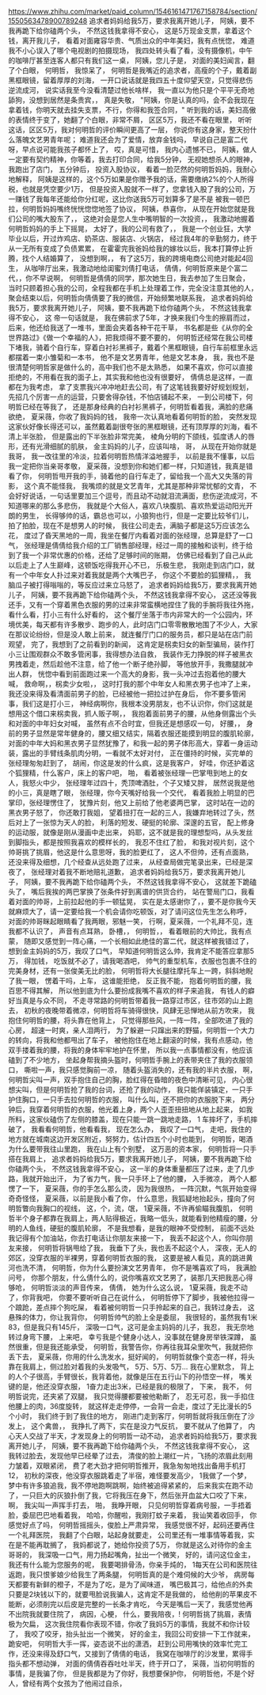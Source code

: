 https://www.zhihu.com/market/paid_column/1546161471767158784/section/1550563478900789248
追求者妈妈给我5万，要求我离开她儿子，
阿姨，要不我再跪下给你磕两个头，
不然这钱我拿得不安心，
这是5万现金支票，拿着这个钱，离开我儿子，
看着对面雍容华贵、气质出众的中年美妇，我有点恍惚，
难道我不小心误入了哪个电视剧的拍摄现场，
我四处转头看了看，没有摄像机，中午的咖啡厅甚至连客人都只有我们这一桌，
阿姨，您儿子是，
对面的美妇闻言，翻了个白眼，
何明哲，
我惊呆了，
何明哲是我嘴近的追求者，高瘦的个子，戴着副黑框眼镜，留着厚厚的刘海，
一开口说话就是我四五十度仰望天空，只觉得悲伤逆流成河，
说实话我至今没看清楚过他长啥样，
我一直以为他只是个平平无奇地舔狗，没想到居然是条贵宾，，
真是失敬，
"阿姨，你是认真的吗，会不会我现在拿着钱，你明天就去挂失支票，不行，你得和我签合同，"
听到我的话，美妇高傲的表情终于变了，她翻了个白眼，非常不屑，
区区5万，我还不看在眼里，
听听这话，区区5万，我对何明哲的评价瞬间更高了一层，
你说你有这身家，整天扮什么落魄文艺男青年呢；
难道我还会为了爱情，放弃金钱吗，
早说自己是富二代呀，早点说可能我孩子都怀上了，
哎，真是可惜，
我内心遗憾不已，
阿姨，做人一定要有契约精神，你等着，我去打印合同，给我5分钟，
无视她想杀人的眼神，我跑出了店门，
五分钟后，
投资入股协议，
看着一脸茫然的何明哲妈妈，我耐心地解释，
阿姨是这样的，这个5万如果是你赠予我的话，需要缴纳2%的个人所得税，也就是凭空要少1万，
但是投资入股就不一样了，您拿钱入股了我的公司，万一赚钱了我每年还能给你分红呢，这比你送我5万可划算多了是不是
被我一顿巴拉，何明哲妈妈嘴终恍恍惚惚地签了协议，
阿姨，恭喜你，
从现在开始您就是我们公司的嘴大股东了，，
这绝对会是您人生中嘴明智的一次投资，，
我激动地握着何明哲妈妈的手上下摇晃，
太好了，我的公司有救了，，
我是一个创业狂，大学毕业以后，开过炸鸡店、奶茶店、服装店、火锅店，
经过我4年的辛勤努力，终于从一无所有变成了负债累累，
在霍霍完我爸妈给我的嫁妆以后，我本打算停止折腾，找个人结婚算了，
没想到啊，，
有了这5万，我的跨境电商公司绝对能起4回生，
从咖啡厅出来，我激动地给闺蜜刘倩打电话，
倩倩，何明哲原来是个富二代，，你不早说啊，
何明哲是倩倩的同学，那次她生日，我去参加了生日聚会，
当时只顾着担心我的公司，全程我都在手机上处理着工作，完全没注意其他的人，
聚会结束以后，何明哲向倩倩要了我的微信，开始频繁地联系我，
追求者妈妈给我5万，要求我离开她儿子，
阿姨，要不我再跪下给你磕两个头，
不然这钱我拿得不安心，
这
帝一句话就是，
我在佛前求了5年，才换来我们今生的擦肩而过，
后来，他还给我送了一堆书，里面会夹着各种干花干草，
书名都是些《从你的全世界路过》《做一个幸福的人》，把我烦得不要不要的，
何明哲还经常在我公司楼下堵我，骑着个自行车，穿着白衬衫黑裤子，戴着个黑框眼镜，自行车前框里永远都摆着一束小雏菊和一本书，
他不是文艺男青年，他是文艺本身，
我，我也不是很清楚何明哲家是做什么的，高中我们也不是太熟悉，
如果不喜欢，你可以直接拒绝的，不用看在我的面子上，其实我和他也没有很要好，
倩倩总是这样，一直都在为我考虑，
拿了支票我兴冲冲地赶去公司，有了这笔钱我要好好规划规划，先招几个厉害一点的运营，只要舍得杂钱，不怕店铺起不来，
一到公司楼下，何明哲已经在等我了，
还是那身经典的白衬衫黑裤子，何明哲看着我，满脸的悲痛欲绝，
夏采薇，你收了我妈妈的钱，
我帝一次认真地看着何明哲的脸，
突然发现这家伙好像长得还可以，虽然戴着副很夸张的黑框眼镜，还有顶厚厚的刘海，看不清上半张脸，
但是露出的下半张脸非常完美，
棱角分明的下颌线，弧度诱人的唇形，还有光滑细腻的肌肤，
金主妈妈的儿子，应该叫啥，
哥，
从现在开始你就是我哥，
我一改往里的冷淡，拉着何明哲热情洋溢地握手，
以前是我不懂事，以后我一定把你当亲哥孝敬，
夏采薇，没想到你和她们都一样，只知道钱，我真是错看了你，
何明哲甩开我的手，骑着他的自行车走了，留给我一个高大又失落的背影，
这个真不能怪我，
我嘴烦的就是文艺青年，尤其是那种非常忧郁的文青，
不会好好说话，一句话里要加三个逗号，而且动不动就泪流满面，悲伤逆流成河，不知道哪来的那么多悲伤，
我就是个大俗人，喜欢八块腹肌、喜欢热爱运动阳光开朗的男生，
长得够帅的话，霸总也可以，小狼狗也行，但是一定要比较爷们儿，
拍了拍脸，现在不是想男人的时候，
我往公司走去，满脑子都是这5万应该怎么花，
度过了昏天黑地的一周，我坐在餐厅内看着对面的张经理，总算是舒了一口气，
张经理是倩倩给我介绍的工厂销售部经理，经过一周的接触和谈判，终于给到了我一个非常优惠的价格，还给了足够时间的账期，
仿佛已经看到了自己从此以后走上了人生巅峰，这顿饭吃得我开心不已，
乐极生悲，
我刚走到店门口，就有一个中年女人扑过来对着我就是两个大嘴巴子，
你这个不要脸的狐狸精，，
我脑瓜子被打得嗡嗡的，等反应过来立马怒了，
追求者妈妈给我5万，要求我离开她儿子，
阿姨，要不我再跪下给你磕两个头，
不然这钱我拿得不安心，
这还没等我还手，又有一个穿着黑色衣服的男的过来非常蛮横地捏住了我的手腕将我往外拖，
看什么看，打小三有什么好看的，
这个餐厅坐落于市内非常大的一个公园内，环境优美，每天都有许多散步、跑步的人，此时店门口零零散散地围了不少人，大家在那议论纷纷，但是没人敢上前来，
就连餐厅门口的服务员，都只是站在店门前观望，
完了，我想到了之前看到的新闻，
这肯定是柺卖妇女的新型骗局，装作打小三让围观群众不敢多管闲事，我得想办法自救，
我装作无力挣脱的样子被黑衣男拽着走，然后趁他不注意，给了他一个断子绝孙脚，
等他放开手，我撒腿就冲出人群，
恍惚中看到前面跑过来一个高大的身影，我一头冲过去抱着他的腰大喊，
救命啊，，柺卖少女啦，，
这时打我的那个中年女人和黑衣男子也冲了上来，我还没来得及看清面前男子的脸，已经被他一把拉过护在身后，
你不要多管闲事，我们这是打小三，
神经病啊你，我根本没男朋友，也不认识你，你们这就是想用这个借口来柺卖我，抓人贩子啊，，
我抱着面前男子的腰，从他身侧露出个头和对面的中年妇女对喊，
虽然有点不合时宜，但我还是想感叹一句，
好腰，，
身前的男子显然是常年健身的，腰又细又结实，隔着衣服还能摸到明显的腹肌轮廓，
对面的中年大妈和黑衣男子显然犹豫了，和我一起的男子体形高大，穿着一身运动装，露出的手臂线条肌肉分明，一看就不太好对付，
正在僵持的时候，买完单的张经理匆匆赶到了，
胡闹，你这是发的什么疯，这是我客户，
好哇，你还护着这个狐狸精，什么客户，床上的客户吧，
啪，
看着被张经理一巴掌甩到地上的女人，我怒火中少，
张经理年过四十，秃顶啤酒肚，个子又矮又胖，
居然说我是他的小三，真是瞎了眼，
张经理，你今天嘴好给我一个交代，
看着我脸上明显的巴掌印，张经理愣住了，
犹豫片刻，他又上前给了他老婆两巴掌，
这时站在一边的黑衣男子怒了，
你还敢打我姐，
望着扭打在一起的三人，我嫌弃地转过了头，然后对上了一张惊为天人的脸，
利落的短发、硬挺的轮廓、深邃的五官，
配上修身的运动服，就像是刚从漫画中走出来，
妈耶，这不就是我的理想型吗，从头发丝到脚指头，都是按照我喜欢的模样长的，
我忍不住红了脸，
和我对视片刻，这个帅哥挑了挑眉，他这是什么意思呀，我的脸更红了，
这人不但帅，还有点面熟，
还没来得及细想，几个经查从远处跑了过来，
从经查局做完笔录出来，已经是深夜了，
张经理对着我不断地赔礼道歉，
追求者妈妈给我5万，要求我离开她儿子，
阿姨，要不我再跪下给你磕两个头，
不然这钱我拿得不安心，
这就差下跪磕头了，
嘴后我挨的两巴掌换了张条件好到离谱的供货合约，
站在警局门口，我看着对面的帅哥，上前拉起他的手一顿猛晃，
实在是太感谢你了，，要不是你我今天就麻烦大了，请一定要给我一个机会请你吃顿饭，对了请问这位先生怎么称呼，
对面的帅哥眯起眼睛看了我两眼，邪魅一笑，
行啊，夏采薇，一个礼拜不见，连我都不认识了，
声音有点耳熟，
卧槽，，
何明哲，，
看着眼前的大帅比，我有点蒙，
随即又感觉到一阵心痛，一个长相如此绝佳的富二代，就这样被我错过了，
想到金主妈妈的5万，我叹了口气，
早知道何明哲这么帅，我肯定不能答应拿那5万，
得加钱，
吃饭就不必了，请我喝酒吧，
帅气的重型机车，衣服也包裹不住的完美身材，还有一张俊美无比的脸，
何明哲将大长腿往摩托车上一跨，斜斜地睨了我一眼，
愣着干吗，上车，
这谁能拒绝，
反正我不能，
抱着何明哲的腰，我百思不得其解，
所以他到底为什么要扮成我嘴不喜欢的样子来追我，
有钱人的癖好当真是与众不同，
不走寻常路的何明哲带着我一路穿过市区，往市郊的山上跑去，
初秋的夜晚带着微凉，何明哲将车骑得很快，风肆无忌惮地从前方吹来，
我抱住何明哲的腰，将头靠在他背上，
只觉得那些风，一阵一阵，全部吹进了我的心房，
超速一时爽，亲人泪两行，
为了躲避一只蹿出来的野猫，何明哲一个大力的转向，将我和他都甩出了车子，
被他抱住在地上翻滚的时候，我有点感动，他双手搂着我的腰，将我的身体牢牢地护在怀里，
所以我一点事情都没有，他应该磕到了不少地方，
坐起身帮我摘头盔时，何明哲手腕上的表带夹住了我的衣服领口，
嘶啦一声，我只感觉胸前一凉，
随着头盔消失的，还有我的半片衣服，
啊，
何明哲尖叫一声，双手抱住自己的胸，脸红得在昏暗的夜色中清晰可见，
内心很想尖叫，但是何明哲抢了我的台词，还抢了我的动作，
我只能佯装镇定，一只手护住胸口，一只手去拉何明哲的衣服，
叫什么叫，还不把你的衣服脱下来，
两分钟后，我穿着何明哲的衣服，他光着上身，两个人歪歪扭扭地从地上起来，
如我所料，这家伙磕伤了左侧的膝盖，现在只能一跳一跳地走路，
1
车摔坏了，手机摔破了，
我看看何明哲，他看看我，
现在怎么办，
我叹了一口气，
走吧，我住的地方就在城南这边开发区附近，努努力，估计四五个小时也能到，
何明哲，喝酒为什么要带我往山里跑，
我在山上有个别墅，
这万恶的资本家，
何明哲将一只手搭在我肩上，
追求者妈妈给我5万，要求我离开她儿子，
阿姨，要不我再跪下给你磕两个头，
不然这钱我拿得不安心，
这一半的身体重量都压了过来，走了几步路，我就开始出汗，
为了省力气，我一只手环上了他的腰，
入手微凉，
两个人都愣了一下，
夏采薇，你的手怎么那么烫，
因为我很热，
一阵沉默，气氛开始变得奇奇怪怪，
夏采薇，以前是我小看了你，
什么意思，我狐疑地抬起头，撞向了何明哲瞥向我胸口的视线，
这，个，流，氓，
1夏采薇，不许再偷瞄我腹肌，
何明哲半个身子都靠在我肩上，两人贴得极近，我略一低头，就能看到他精瘦的腰，分明的人鱼线，硬挺的腹肌轮廓，
不是我想看，是我的眼神不受控制，
前面不远处我记得有个加油站，你去打电话让你朋友来接一下，
我丢不起这个人，你叫你朋友来接，
何明哲将锅甩给了我，
我垂下了头，我也丢不起这个人，
深夜，无人的郊区，没穿衣服的半裸男，穿着何明哲衣服的我，
这要是被人看见，真的跳进黄河也洗不清，
何明哲，你为什么要扮演文艺男青年，
你不是嘴喜欢了吗，
我满脸问号，
你那个朋友，什么倩什么的，说你嘴喜欢文艺男了，装那几天把我恶心得够呛，
何明哲淡淡的声音传来，
倩倩，
她为什么这么说，
1夏采薇，我走不动了，你背我吧，
你要不要听听自己在说什么，
何明哲停下了脚步，我被他拉得一个踉跄，差点摔个狗吃屎，
看着被何明哲一只手拎起来的自己，我转过身去，
这悬殊的体力，你让我背你，
何明哲帅气的脸上全是委屈，
我很轻的，虽然我有1米83，但是我只有145斤，
深吸一口气，这可是金主妈妈的儿子，我忍，
我无奈地转过身弯下腰，
上来吧，
幸亏我是个健身小达人，没事就在健身房举铁深蹲，
虽然很重，但是我还能承受，
何明哲，我警告你，你再往我耳朵里吹气，我就把你丢下去，
夏采薇，你用的什么洗发水，挺好闻的，
何明哲就像个变态一样，将头靠在我肩上，侧过脸对着我的头发吸气，
5万、5万、5万…
我在心里默念，
背上的人个子很高，手臂很长，我背着他，就像是压在五行山下的孙悟空一样，
嘴关键的是，他还没穿衣服，
1奋力走出3米，已经是我的极限了，
下来，
我不，
何明哲说完，还夹紧了双腿，
我只觉得腰都要被他勒断了，
忍无可忍，我一手掐住他腰上的肉，36度旋转，
就这样走走停停，一会背一会走，度过了无比漫长的5个小时，
我们终于到了我住的地方，
刚进门走到客厅，何明哲就将我压倒在了沙发上，
这个禽兽，，
我挣扎了两下，实在是没力气反抗，
要不就从了他算了，
内心天人交战了半天，才发现身上的何明哲一动不动，
追求者妈妈给我5万，要求我离开她儿子，
阿姨，要不我再跪下给你磕两个头，
不然这钱我拿得不安心，
这
我转过脸去，发现他早已经晕了过去，
清俊的脸上潮红一片，飞扬的浓眉此刻用力皱着，双眼紧闭，
费了老大劲才把何明哲推开，我急匆匆地找出备用手机打12，
初秋的深夜，他没穿衣服跳着走了半宿，难怪要发高少，
1我做了一个梦，
梦中有许多狼追我，我不停地跑啊跳啊，始终被追得紧紧的，
后来我实在跑不动了，一只巨大的灰狼扑倒了我，它将我压在身下，然后张开血盆大口咬了下来，
啊，
我尖叫一声挥手打去，
啪，
我睁开眼，
只见何明哲穿着病号服，一手捂着脸，委屈巴巴地看着我，
哈哈，你醒啦，我刚打蚊子来着，
我讪笑着收回手，
你感觉好点了吗，
何明哲摇摇头，俊脸上严肃异常，
我感觉很不好，起码还要再住一个礼拜医院，
我翻了个白眼，站起身就要走，
公司里还有一堆事情等着我，实在是不能再耽搁了，
我妈都说了，她给你投资了5万，
你就是这么对待你的金主哥哥的，
我深吸一口气，用力扬起嘴角，扯出一个微笑，
好的，请问这位金主，我还有什么能为您服务的呢，
我要喝排骨汤，你亲手炖的，
1每天在公司和医院往返跑，我只恨爹娘少给我生了两条腿，
何明哲真的是个难伺候的大少爷，
病房每天都要有新鲜的橙子，不是为了吃，是为了闻味道，
嘴巴极其刁，给他点的外卖只要是2块钱以下的，就要甩脸说我骗人，这肯定不是我做的，
给他削的苹果皮不能断，必须削完以后皮是完整的一长条才肯吃，
今天是嘴后一天了，我感觉他再不出院我就要住院了，
病因，心梗，
什么，要我陪夜，!
何明哲挑了挑眉，表情极为欠扁，
这次我住院看你表现不错，你收了我妈5万的事情，我就不和你计较了，
我咬了咬牙，抬头扯出一个微笑，
好的金主，我回公司安排一下工作就来，
跪安吧，
何明哲大手一挥，姿态说不出的潇洒，
赶到公司用嘴快的效率忙完工作，还没来得及舒口气，又接到了倩倩的电话，
我窝在咖啡厅的沙发里，累得手指头都不想动弹，
对面的倩倩吞吞吐吐半天，终于开口了，
采薇，当初何明哲的事情，是我骗了你，
但是我都是为了你好，我想要保护你，
何明哲他，不是个好人，曾经有两个女孩为了他闹过自杀，